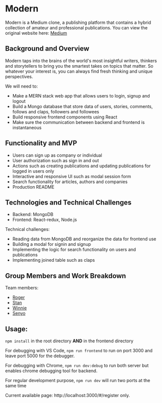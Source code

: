 # Modern
Modern is a Medium clone, a publishing platform that contains a hybrid
collection of amateur and professional publications.
You can view the original website here:
[Medium](https://medium.com)


## Background and Overview
Modern taps into the brains of the world's most insightful writers, thinkers
and storytellers to bring you the smartest takes on topics that matter. So 
whatever your interest is, you can always find fresh thinking and unique 
perspectives.

We will need to:

* Make a MERN stack web app that allows users to login, signup and logout
* Build a Mongo database that store data of users, stories, comments, follows and claps, followers and followees
* Build responsive frontend components using React
* Make sure the communication between backend and frontend is instantaneous


## Functionality and MVP

* Users can sign up as company or individual
* User authorization such as sign in and out
* Actions such as creating publications and updating publications for logged in users only
* Interactive and responsive UI such as modal session form
* Search functionality for articles, authors and companies
* Production README


## Technologies and Technical Challenges

* Backend: MongoDB
* Frontend: React-redux, Node.js

Technical challenges:

* Reading data from MongoDB and reorganize the data for frontend use
* Building a modal for signin and signup
* Implementing the logic for search functionality on users and publications
* Implementing joined table such as claps 


## Group Members and Work Breakdown
Team members:

* [Roger](https://github.com/yuichiu416)
* [Stan](https://github.com/stanbond)
* [Winnie](https://github.com/chinweenie)
* [Senyo](https://github.com/sdkag)

## Usage:
`npm install` in the root directory **AND** in the frontend directory

For debugging with VS Code, `npm run frontend` to run on port 3000 and leave port 5000 for the debugger.

For debugging with Chrome, `npm run dev:debug` to run both server but enables chrome debugging tool for backend.

For regular development purpose, `npm run dev` will run two ports at the same time


Current available page: http://localhost:3000/#/register only.